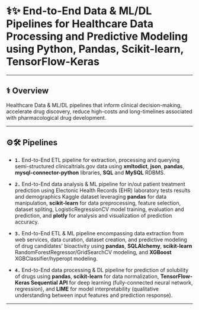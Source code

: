 # ⚕️✨ End-to-End Data & ML/DL Pipelines for Healthcare Data Processing and Predictive Modeling using Python, Pandas, Scikit-learn, TensorFlow-Keras

---

## ⚕️ Overview

Healthcare Data & ML/DL pipelines that inform clinical decision-making, accelerate drug discovery, reduce high-costs and long-timelines associated with pharmacological drug development.

---

## ⚙️🛠️ Pipelines

- __`1.`__ End-to-End ETL pipeline for extraction, processing and querying semi-structured clinicaltrials.gov data using __xmltodict__, __json__, __pandas__, __mysql-connector-python__ libraries, __SQL__ and __MySQL__ RDBMS.

- __`2.`__ End-to-End data analysis & ML pipeline for in/out patient treatment prediction using Electonic Health Records (EHR) laboratory tests results and demographics Kaggle dataset leveraging __pandas__ for data manipulation, __scikit-learn__ for data preprocessing, feature selection, dataset spliting, LogisticRegressionCV model training, evaluation and prediction, and __plotly__ for analysis and visualization of prediction accuracy.

- __`3.`__ End-to-End ETL & ML pipeline encompassing data extraction from web services, data curation, dataset creation, and predictive modeling of drug candidates' bioactivity using __pandas__, __SQLAlchemy__, __scikit-learn__ RandomForestRegressor/GridSearchCV modeling, and __XGBoost__ XGBClassifier/hyperopt modeling. 

- __`4.`__ End-to-End data processing & DL pipeline for prediction of solubility of drugs using __pandas__, __scikit-learn__ for data normalization, __TensorFlow-Keras Sequential API__ for deep learning (fully-connected neural network, regression), and __LIME__ for model interpretability (qualitative understanding between input features and prediction response).

---




